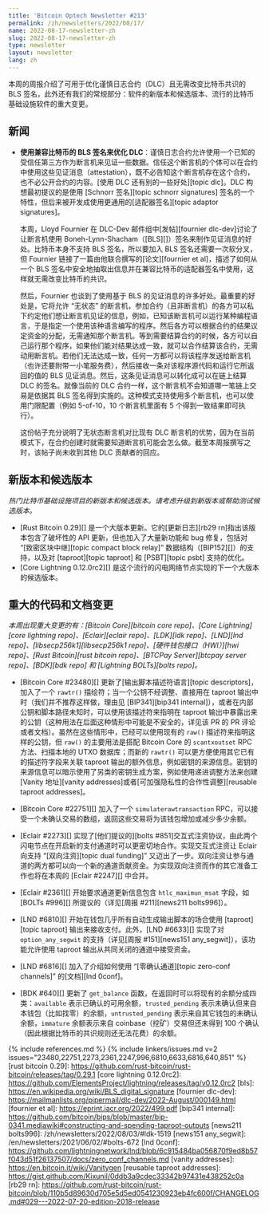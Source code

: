 ```yaml
---
title: 'Bitcoin Optech Newsletter #213'
permalink: /zh/newsletters/2022/08/17/
name: 2022-08-17-newsletter-zh
slug: 2022-08-17-newsletter-zh
type: newsletter
layout: newsletter
lang: zh
---
```


本周的周报介绍了可用于优化谨慎日志合约（DLC）且无需改变比特币共识的 BLS 签名，此外还有我们的常规部分：软件的新版本和候选版本、流行的比特币基础设施软件的重大变更。

## 新闻

- **<!--using-bitcoincompatible-bls-signatures-for-dlcs-->使用兼容比特币的 BLS 签名来优化 DLC**：谨慎日志合约允许使用一个已知的受信任第三方作为断言机来见证一些数据。信任这个断言机的个体可以在合约中使用这些见证消息（attestation），既不必告知这个断言机存在这个合约，也不必公开合约的内容。[使用 DLC 还有别的一些好处][topic dlc]。DLC 构想最初提议的是使用 [Schnorr 签名][topic schnorr signatures] 签名的一个特性，但后来被开发成使用更通用的[适配器签名][topic adaptor signatures]。

  本周，Lloyd Fournier 在 DLC-Dev 邮件组中[发帖][fournier dlc-dev]讨论了让断言机使用 Boneh-Lynn-Shacham（[BLS][]）签名来制作见证消息的好处。比特币本身不支持 BLS 签名，所以要加入 BLS 签名还需要一次软分叉，但 Fournier 链接了一篇由他联合撰写的[论文][fournier et al]，描述了如何从一个 BLS 签名中安全地抽取出信息并在兼容比特币的适配器签名中使用，这样就无需改变比特币的共识。

  然后，Fournier 也谈到了使用基于 BLS 的见证消息的许多好处。最重要的好处是，它将允许 “无状态” 的断言机，参加合约（且非断言机）的各方可以私下约定他们想让断言机见证的信息，例如，已知该断言机可以运行某种编程语言，于是指定一个使用该种语言编写的程序。然后各方可以根据合约的结果议定资金的分配，无需通知那个断言机。等到需要结算合约的时候，各方可以自己运行那个程序，如果他们能对结果达成一致，就可以合作结算该合约，无需动用断言机。若他们无法达成一致，任何一方都可以将该程序发送给断言机（也许还要附带一小笔服务费），然后接收一条对该程序源代码和运行它所返回的值的 BLS 见证消息。然后，这条见证消息可以转化成可以在链上结算 DLC 的签名。就像当前的 DLC 合约一样，这个断言机不会知道哪一笔链上交易是依据其 BLS 签名得到实施的。这种模式支持使用多个断言机，也可以使用门限配置（例如 5-of-10，10 个断言机里面有 5 个得到一致结果即可执行）。

  这份帖子充分说明了无状态断言机对比现有 DLC 断言机的优势，因为在当前模式下，在合约创建时就需要知道断言机可能会怎么做。截至本周报撰写之时，该帖子尚未收到其他 DLC 贡献者的回应。

## 新版本和候选版本

*热门比特币基础设施项目的新版本和候选版本。请考虑升级到新版本或帮助测试候选版本。*

- [Rust Bitcoin 0.29][] 是一个大版本更新。它的[更新日志][rb29 rn]指出该版本包含了破坏性的 API 更新，但也加入了大量新功能和 bug 修复，包括对 “[致密区块中继][topic compact block relay]” 数据结构（[BIP152][]）的支持，以及对 [taproot][topic taproot] 和 [PSBT][topic psbt] 支持的优化。
- [Core Lightning 0.12.0rc2][] 是这个流行的闪电网络节点实现的下一个大版本的候选版本。

## 重大的代码和文档变更

*本周出现重大变更的有：[Bitcoin Core][bitcoin core repo]、[Core Lightning][core lightning repo]、[Eclair][eclair repo]、[LDK][ldk repo]、[LND][lnd repo]、[libsecp256k1][libsecp256k1 repo]、[硬件钱包接口（HWI）][hwi repo]、[Rust Bitcoin][rust bitcoin repo]、[BTCPay Server][btcpay server repo]、[BDK][bdk repo] 和 [Lightning BOLTs][bolts repo]。*

- [Bitcoin Core #23480][] 更新了[输出脚本描述符语言][topic descriptors]，加入了一个 `rawtr()` 描绘符；当一个公钥不经调整、直接用在 taproot 输出中时（我们并不推荐这样做，理由见 [BIP341][bip341 internal]），或者在内部公钥和脚本路径未知时，可以使用该描述符来指明在 taproot 输出中暴露出来的公钥（这种用法在后面这种情形中可能是不安全的，详见该 PR 的 PR 评论或者文档）。虽然在这些情形中，已经可以使用现有的 `raw()` 描述符来指明这样的公钥，但 `raw()` 的主要用法是搭配 Bitcoin Core 的 `scantxoutset` RPC 方法、扫描本地的 UTXO 数据库；而新的 `rawtr()` 可以更方便使用其它已有的描述符字段来关联 taproot 输出的额外信息，例如密钥的来源信息。密钥的来源信息可以暗示使用了另类的密钥生成方案，例如使用递进调整方法来创建[Vanity 地址][vanity addresses]或者[可加强隐私性的合作性调整][reusable taproot addresses]。

- [Bitcoin Core #22751][] 加入了一个 `simulaterawtransaction` RPC，可以接受一个未确认交易的数组，返回这些交易将为该钱包增加或减少多少余额。

- [Eclair #2273][] 实现了[他们提议的][bolts #851]交互式注资协议，由此两个闪电节点在开启新的支付通道时可以更密切地合作。实现交互式注资让 Eclair 向支持 “[双向注资][topic dual funding]” 又迈出了一步。双向注资让参与通道的两方都可以向一个新的通道贡献资金。为实现双向注资而作的其它准备工作也将在本周的 [Eclair #2247][] 中合并。

- [Eclair #2361][] 开始要求通道更新信息包含 `htlc_maximun_msat` 字段，如 [BOLTs #996][] 所提议的（详见[周报 #211][news211 bolts996]）。

- [LND #6810][] 开始在钱包几乎所有自动生成输出脚本的场合使用 [taproot][topic taproot] 输出来接收支付。此外，[LND #6633][] 实现了对 ` option_any_segwit` 的支持（详见[周报 #151][news151 any_segwit]），该功能允许使用 taproot 输出从共同关闭的通道中接受资金。

- [LND #6816][] 加入了介绍如何使用 “[零确认通道][topic zero-conf channels]” 的[文档][lnd 0conf]。

- [BDK #640][] 更新了 `get_balance` 函数，在返回时可以将现有的余额分成四类：`available` 表示已确认的可用余额，`trusted_pending` 表示未确认但来自本钱包（比如找零）的余额，`untrusted_pending` 表示来自其它钱包的未确认余额，`immature` 余额表示来自 coinbase（挖矿）交易但还未得到 100 个确认（因此根据比特币的共识规则还无法花费）的余额。

{% include references.md %}
{% include linkers/issues.md v=2 issues="23480,22751,2273,2361,2247,996,6810,6633,6816,640,851" %}
[rust bitcoin 0.29]: https://github.com/rust-bitcoin/rust-bitcoin/releases/tag/0.29.1
[core lightning 0.12.0rc2]: https://github.com/ElementsProject/lightning/releases/tag/v0.12.0rc2
[bls]: https://en.wikipedia.org/wiki/BLS_digital_signature
[fournier dlc-dev]: https://mailmanlists.org/pipermail/dlc-dev/2022-August/000149.html
[fournier et al]: https://eprint.iacr.org/2022/499.pdf
[bip341 internal]: https://github.com/bitcoin/bips/blob/master/bip-0341.mediawiki#constructing-and-spending-taproot-outputs
[news211 bolts996]: /zh/newsletters/2022/08/03/#ldk-1519
[news151 any_segwit]: /en/newsletters/2021/06/02/#bolts-672
[lnd 0conf]: https://github.com/lightningnetwork/lnd/blob/6c915484ba056870f9ed8b57f043d51f26137507/docs/zero_conf_channels.md
[vanity addresses]: https://en.bitcoin.it/wiki/Vanitygen
[reusable taproot addresses]: https://gist.github.com/Kixunil/0ddb3a9cdec33342b97431e438252c0a
[rb29 rn]: https://github.com/rust-bitcoin/rust-bitcoin/blob/110b5d89630d705e5d5ed0541230923eb4fc600f/CHANGELOG.md#029---2022-07-20-edition-2018-release
